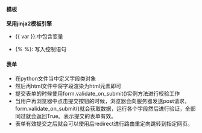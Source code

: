 #### 模板
**采用jinja2模板引擎**

+ {{ var }}:中包含变量

+ {%  %}: 写入控制语句

#### 表单
+ 在python文件当中定义字段类对象
+ 然后再html文件中将字段渲染为html元素即可
+ 提交表单的时候使用form.validate_on_submit()实例方法进行校验工作
+ 当用户再浏览器中点击提交按钮的时候，浏览器会向服务器发送post请求，form.validate_on_submit()就会获取数据，运行各个字段然后进行验证，全部同过就会返回True。表示提交的表单有效。
+ 表单有效提交之后就会可以使用后redirect进行路由重定向跳转到指定网页。